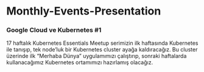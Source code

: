 # Monthly-Events-Presentation

### Google Cloud ve Kubernetes #1
17 haftalık Kubernetes Essentials Meetup serimizin ilk haftasında Kubernetes ile tanışıp, tek node’luk bir Kubernetes cluster ayağa kaldıracağız. Bu cluster üzerinde ilk “Merhaba Dünya” uygulamımızı çalıştırıp, sonraki haftalarda kullanacağımız Kubernetes ortamımızı hazırlamış olacağız.

